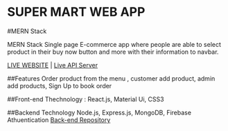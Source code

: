 
# SUPER MART WEB APP
#MERN Stack

MERN Stack Single page E-commerce app where people are able to select product in
their buy now button and more with their information to navbar.

[LIVE WEBSITE](https://super-mart-bd.web.app/) | [Live API Server](https://whispering-peak-81646.herokuapp.com)


##Features
Order product from the menu ,
customer add product,
admin add products,
Sign Up to book order


##Front-end Thechnology :
React.js,
Material Ui,
CSS3




##Backend Technology
Node.js,
Express.js,
MongoDB,
Firebase Athuentication
[Back-end Repository](https://github.com/nishat-1998/Super-Mart-Server)
